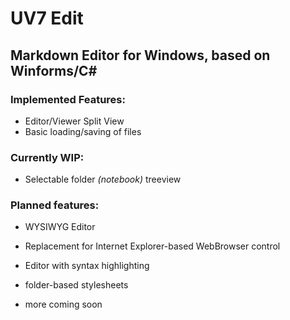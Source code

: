 # UV7 Edit
## Markdown Editor for Windows, based on Winforms/C# 

### Implemented Features:
* Editor/Viewer Split View
* Basic loading/saving of files

### Currently WIP:
* Selectable folder *(notebook)* treeview

### Planned features:
* WYSIWYG Editor
* Replacement for Internet Explorer-based WebBrowser control
* Editor with syntax highlighting
* folder-based stylesheets

* more coming soon